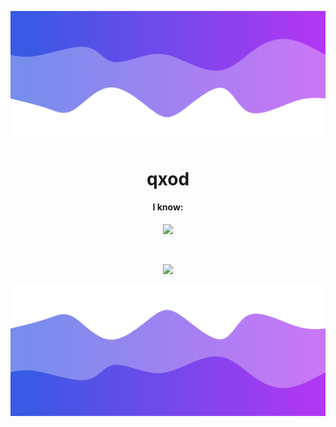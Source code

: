 ![Header](./header.png)

<h1 align="center">qxod</h1>
<a href="https://github.com/imqxod"></a>

<h4 align="center">I know: </h5>
<p align="center">
          <img src="https://skillicons.dev/icons?i=py,html,css,js,java,cpp,cs"/>
</p>

<br>

<p align="center">
  <img src="https://github-readme-stats.vercel.app/api/?username=imqxod&title_color=674fc9&text_color=9f9f9f&show_icons=true&bg_color=00000000&hide_border=true&icon_color=674fc9&hide_title=true&count_private=true" />
</p>

![Footer](./footer.png)

